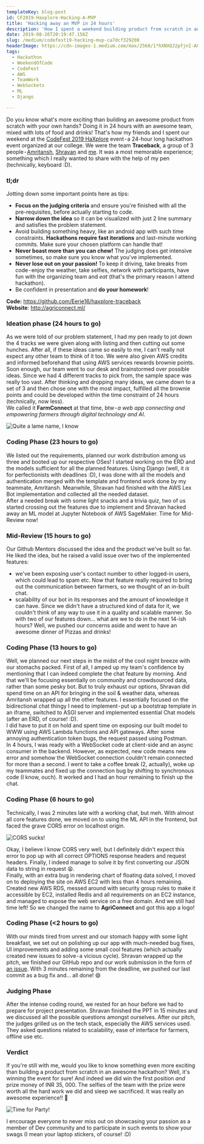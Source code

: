 ```yaml
---
templateKey: blog-post
id: CF2019-Haxplore-Hacking-A-MVP
title: 'Hacking away an MVP in 24 hours'
description: 'How I spent a weekend building product from scratch in an awesome team and winning it!'
date: 2019-08-26T20:19:47.156Z
slug: /medium/codefest19-hacking-mvp-ca7dcf329208
headerImage: https://cdn-images-1.medium.com/max/2560/1*hXNXQJ2pfjnI-A8sEl2xtA.jpeg
tags:
  - Hackathon
  - WeekendOfCode
  - CodeFest
  - AWS
  - TeamWork
  - WebSockets
  - ML
  - Django

---
```



Do you know what's more exciting than building an awesome product from scratch with your own hands? Doing it in 24 hours with an awesome team, mixed with lots of food and drinks! That's how my friends and I spent our weekend at the [CodeFest 2019 HaXplore](https://codefest.tech/haxplore) event - a 24-hour long hackathon event organized at our college. We were the team **Traceback**, a group of 3 people - [Amritansh](https://github.com/Eerie16), [Shravan](https://github.com/BAJUKA) and [me](https://shivanshs9.me/).
It was a most memorable experience; something which I really wanted to share with the help of my pen (technically, keyboard :D).

### tl;dr
Jotting down some important points here as tips:
- **Focus on the judging criteria** and ensure you're finished with all the pre-requisites, before actually starting to code. 
- **Narrow down the idea** so it can be visualized with just 2 line summary and satisfies the problem statement.
- Avoid building something heavy, like an android app with such time constraints. **Hackathons require fast iterations** and last-minute working commits. Make sure your chosen platform can handle that!
- **Never boast more than you can chew!** The judging does get intensive sometimes, so make sure you know what you've implemented.
- **Never lose out on your passion!** To keep it driving, take breaks from code - enjoy the weather, take selfies, network with participants, have fun with the organizing team and *eat* (that's the primary reason I attend hackathon).
- Be confident in presentation and **do your homework**!

**Code:** https://github.com/Eerie16/haxplore-traceback  
**Website**: http://agriconnect.ml/


### Ideation phase (24 hours to go)
As we were told of our problem statement, I had my pen ready to jot down the 4 tracks we were given along with listing and then cutting out some hunches. After all, if these ideas came so easily to me, I can't really not expect any other team to think of it too. We were also given AWS credits and informed beforehand that using AWS services rewards brownie points.  
Soon enough, our team went to our desk and brainstormed over possible ideas. Since we had 4 different tracks to pick from, the sample space was really too vast. After thinking and dropping many ideas, we came down to a set of 3 and then chose one with the most impact, fulfilled all the brownie points and could be developed within the time constraint of 24 hours (technically, now less).  
We called it **FarmConnect** at that time, btw - *a web app connecting and empowering farmers through digital technology and AI*.

![Quite a lame name, I know](https://pics.me.me/hello-my-name-i-s-lame-o-44142971.png)

### Coding Phase (23 hours to go)
We listed out the requirements, planned our work distribution among us three and booted up our respective OSes! I started working on the ERD and the models sufficient for all the planned features. Using Django (well, it *is* for perfectionists with deadlines :D), I was done with all the models and authentication merged with the template and frontend work done by my teammate, Amritansh. Meanwhile, Shravan had finished with the AWS Lex Bot implementation and collected all the needed dataset.  
After a needed break with some light snacks and a trivia quiz, two of us started crossing out the features due to implement and Shravan hacked away an ML model at Jupyter Notebook of AWS SageMaker. Time for Mid-Review now!

### Mid-Review (15 hours to go)
Our Github Mentors discussed the idea and the product we've built so far. He liked the idea, but he raised a valid issue over two of the implemented features:
- we've been exposing user's contact number to other logged-in users, which could lead to spam etc. Now that feature really required to bring out the communication between farmers, so we thought of an in-built chat.
- scalability of our bot in its responses and the amount of knowledge it can have. Since we didn't have a structured kind of data for it, we couldn't think of any way to use it in a quality and scalable manner.
So with two of our features down… what are we to do in the next 14-ish hours? Well, we pushed our concerns aside and went to have an awesome dinner of Pizzas and drinks!

### Coding Phase (13 hours to go)
Well, we planned our next steps in the midst of the cool night breeze with our stomachs packed. First of all, I amped up my team's confidence by mentioning that I can indeed complete the chat feature by morning. And that we'll be focusing essentially on community and crowdsourced data, rather than some pesky bot. But to truly exhaust our options, Shravan did spend time on an API for bringing in the soil & weather data, whereas Amritansh wrapped up all the other features. I essentially focused on the bidirectional chat thingy I need to implement - put up a bootstrap template in an iframe, switched to ASGI server and implemented essential Chat models (after an ERD, of course! :D).  
I did have to put it on hold and spent time on exposing our built model to WWW using AWS Lambda functions and API gateways. After some annoying authentication token bugs, the request passed using Postman.   
In 4 hours, I was ready with a WebSocket code at client-side and an async consumer in the backend. However, as expected, new code means new error and somehow the WebSocket connection couldn't remain connected for more than a second. I went to take a coffee break (2, actually), woke up my teammates and fixed up the connection bug by shifting to synchronous code (I know, ouch). It worked and I had an hour remaining to finish up the chat.

### Coding Phase (6 hours to go)
Technically, I was 2 minutes late with a working chat, but meh. With almost all core features done, we moved on to using the ML API in the frontend, but faced the grave CORS error on localhost origin.

![CORS sucks!](https://pics.me.me/ajax-request-api-cross-origin-request-blocked-the-same-origin-polic-42771586.png)

Okay, I believe I know CORS very well, but I definitely didn't expect this error to pop up with all correct OPTIONS response headers and request headers. Finally, I indeed manage to solve it by first converting our JSON data to string in request 😫.  
Finally, with an extra bug in rendering chart of floating data solved, I moved on to deploying the site on AWS EC2 with less than 4 hours remaining. Created new AWS RDS, messed around with security group rules to make it accessible by EC2, installed Redis and all requirements on an EC2 instance, and managed to expose the web service on a free domain. And we still had time left! So we changed the name to **AgriConnect** and got this app a logo!

### Coding Phase (<2 hours to go)
With our minds tired from unrest and our stomach happy with some light breakfast, we set out on polishing up our app with much-needed bug fixes, UI improvements and adding some small cool features (which actually created new issues to solve - a vicious cycle). Shravan wrapped up the pitch, we finished our GitHub repo and our work submission in the form of [an issue](https://github.com/codefest-iit-bhu/haxplore-submissions/issues/14). With 3 minutes remaining from the deadline, we pushed our last commit as a bug fix and… all done! 😄

### Judging Phase
After the intense coding round, we rested for an hour before we had to prepare for project presentation. Shravan finished the PPT in 15 minutes and we discussed all the possible questions amongst ourselves. After our pitch, the judges grilled us on the tech stack, especially the AWS services used. They asked questions related to scalability, ease of interface for farmers, offline use etc.

### Verdict
If you're still with me, would you like to know something even more exciting than building a product from scratch in an awesome hackathon? Well, it's winning the event for sure! And indeed we did win the first position *and* prize money of INR 35, 000. The selfies of the team with the prize were worth all the hard work we did and sleep we sacrificed. It was really an awesome experience!! 🎉

![Time for Party!](https://media.giphy.com/media/3KC2jD2QcBOSc/giphy.gif)

I encourage everyone to never miss out on showcasing your passion as a member of Dev community and to participate in such events to show your swags (I mean your laptop stickers, of course! :D)
